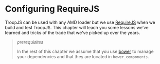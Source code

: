 # Configuring RequireJS

TroopJS can be used with any AMD loader but we use [RequireJS](http://requirejs.org/) when we build and test TroopJS. This chapter will teach you some lessons we've learned and tricks of the trade that we've picked up over the years.

> *prerequisites*
>
> In the rest of this chapter we assume that you use [bower](http://bower.io/) to manage your dependencies and that they are located in `bower_components`.
